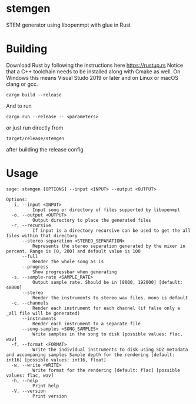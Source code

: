 # stemgen

STEM generator using libopenmpt with glue in Rust

# Building

Download Rust by following the instructions here https://rustup.rs
Notice that a C++ toolchain needs to be installed along with Cmake as well. On Windows this means Visual Studo 2019 or later and on Linux or macOS clang or gcc.

`cargo build --release`

And to run

`cargo run --release -- <parameters>`

or just run directly from

`target/release/stemgen`

after building the release config

# Usage

```
sage: stemgen [OPTIONS] --input <INPUT> --output <OUTPUT>

Options:
  -i, --input <INPUT>
          Input song or directory of files supported by libopenmpt
  -o, --output <OUTPUT>
          Output directory to place the generated files
  -r, --recursive
          If input is a directory recursive can be used to get the all files within that directory
      --stereo-separation <STEREO_SEPARATION>
          Represents the stereo separation generated by the mixer in percent. Range is [0, 200] and default value is 100
      --full
          Render the whole song as is
      --progress
          Show progressbar when generating
  -s, --sample-rate <SAMPLE_RATE>
          Output sample rate. Should be in [8000, 192000] [default: 48000]
      --stereo
          Render the instruments to stereo wav files. mono is default
  -c, --channels
          Render each instrument for each channel (if false only a _all file will be generated)
      --instruments
          Render each instrument to a separate file
      --song-samples <SONG_SAMPLES>
          Write samples in the song to disk [possible values: flac, wav]
  -f, --format <FORMAT>
          Write the individual instruments to disk using SDZ metadata and accompaning samples Sample depth for the rendering [default: int16] [possible values: int16, float]
  -w, --write <WRITE>
          Write format for the rendering [default: flac] [possible values: flac, wav]
  -h, --help
          Print help
  -V, --version
          Print version
```
